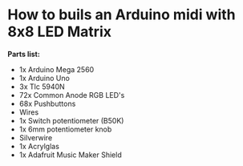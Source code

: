 # How to buils an Arduino midi with 8x8 LED Matrix

**Parts list:**
-   1x Arduino Mega 2560
-   1x Arduino Uno
-   3x Tlc 5940N
-   72x Common Anode RGB LED's
-   68x Pushbuttons
-   Wires
-   1x Switch potentiometer (B50K)
-   1x 6mm potentiometer knob
-   Silverwire
-   1x Acrylglas
-   1x Adafruit Music Maker Shield
